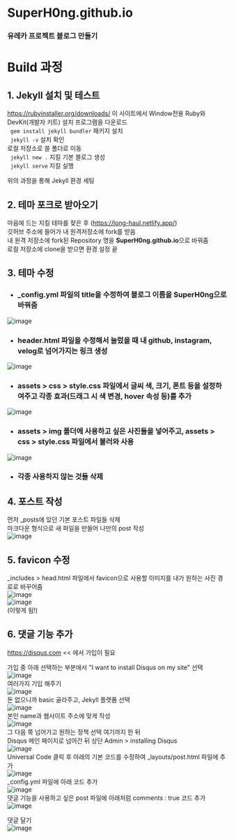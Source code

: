 # SuperH0ng.github.io

### 유레카 프로젝트 블로그 만들기

# Build 과정

## 1. Jekyll 설치 및 테스트
https://rubyinstaller.org/downloads/ 이 사이트에서 Window전용 Ruby와 DevKit(개발자 키트) 설치 프로그램을 다운로드  
` gem install jekyll bundler` 패키지 설치  
` jekyll -v`  설치 확인  
로컬 저장소로 쓸 폴더로 이동  
` jekyll new .` 지킬 기본 블로그 생성  
` jekyll serve` 지킬 실행  

위의 과정을 통해 Jekyll 환경 세팅  

## 2. 테마 포크로 받아오기
마음에 드는 지킬 테마를 찾은 후 (https://long-haul.netlify.app/)  
깃허브 주소에 들어가 내 원격저장소에 fork를 받음  
내 원격 저장소에 fork된 Repository 명을 <b>SuperH0ng.github.io</b>으로 바꿔줌  
로컬 저장소에 clone을 받으면 환경 설정 끝  

## 3. 테마 수정

* ### _config.yml 파일의 title을 수정하여 블로그 이름을 <b>SuperH0ng</b>으로 바꿔줌  
![image](https://user-images.githubusercontent.com/81635179/145671623-887a719f-9a99-4fa3-8854-570b4830e25e.png)  

* ### header.html 파일을 수정해서 눌렀을 때 내 github, instagram, velog로 넘어가지는 링크 생성  
![image](https://user-images.githubusercontent.com/81635179/145671663-447c4470-a212-48ff-9c17-bfb6d88eff6d.png)  

* ### assets > css > style.css 파일에서 글씨 색, 크기, 폰트 등을 설정하여주고 각종 효과(드래그 시 색 변경, hover 속성 등)를 추가  
![image](https://user-images.githubusercontent.com/81635179/145671803-5499253c-b1a2-4a05-9012-8cf296741696.png)

* ### assets > img 폴더에 사용하고 싶은 사진들을 넣어주고, assets > css > style.css 파일에서 불러와 사용  
![image](https://user-images.githubusercontent.com/81635179/145843795-bbfa2038-bc45-4f26-a5a4-4c9d58d2db36.png)  

* ### 각종 사용하지 않는 것들 삭제  

## 4. 포스트 작성

먼저 \_posts에 있던 기본 포스트 파일들 삭제  
마크다운 형식으로 새 파일을 만들어 나만의 post 작성  
![image](https://user-images.githubusercontent.com/81635179/145843096-f9ad947c-fcab-476c-9129-cd558d9e1757.png)  


## 5. favicon 수정  
\_includes > head.html 파일에서 favicon으로 사용할 이미지를 내가 원하는 사진 경로로 바꾸어줌  
![image](https://user-images.githubusercontent.com/81635179/145844412-71fc4293-0d0a-4244-ba8c-5038650679c8.png)  
![image](https://user-images.githubusercontent.com/81635179/145844471-48864f70-0627-4416-91f1-d3b698d32b5b.png)  
(이렇게 됨!)  

## 6. 댓글 기능 추가  
https://disqus.com << 에서 가입이 필요  

가입 중 아래 선택하는 부분에서 "I want to install Disqus on my site" 선택  
![image](https://user-images.githubusercontent.com/81635179/145849715-32706e6a-d6f9-44e1-b940-0c9a37065beb.png)  
여러가지 기입 해주기  
![image](https://user-images.githubusercontent.com/81635179/145850201-a5cb97a0-691a-4fe9-8797-b0497b5b947b.png)  
돈 없으니까 basic 골라주고, Jekyll 플랫폼 선택  
![image](https://user-images.githubusercontent.com/81635179/145850509-88b66df7-6db2-464e-93b3-46bb7fdd350e.png)  
본인 name과 웹사이트 주소에 맞게 작성  
![image](https://user-images.githubusercontent.com/81635179/145850734-f1bffcb8-3359-4820-bb8b-9dce977d2024.png)  
그 다음 쭉 넘어가고 원하는 정책 선택 여기까지 한 뒤  
Disqus 메인 페이지로 넘어간 뒤 상단 Admin > installing Disqus  
![image](https://user-images.githubusercontent.com/81635179/145851303-9efb5c13-9ac7-4887-9b1a-3ed5eda2f827.png)  
Universal Code 클릭 후 아래의 기본 코드를 수정하여 \_layouts/post.html 파일에 추가  
![image](https://user-images.githubusercontent.com/81635179/145853803-45d3b528-e43f-455d-b4ca-821758056aae.png)  
\_config.yml 파일에 아래 코드 추가  
![image](https://user-images.githubusercontent.com/81635179/145853910-4ed269a7-4475-478d-b6a2-203fdf044c30.png)  
댓글 기능을 사용하고 싶은 post 파일에 아래처럼 comments : true 코드 추가  
![image](https://user-images.githubusercontent.com/81635179/145854133-1ab028a9-c8d3-46ba-8ba6-020b608dd0cc.png)  

댓글 달기  
![image](https://user-images.githubusercontent.com/81635179/145861386-c85b32e3-87a0-4697-8894-cd008ecef41f.png)
